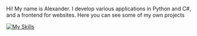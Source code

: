 Hi! My name is Alexander. I develop various applications in Python and C#, and a frontend for websites. Here you can see some of my own projects

[![My Skills](https://skillicons.dev/icons?i=cs,cpp,py,html,css,dotnet,mysql,git,visualstudio&perline=4)](https://skillicons.dev)
